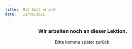 ```yaml
---
title:  Mit Gott erlebt
date:   11/06/2021
---
```


### <center>Wir arbeiten noch an dieser Lektion.</center>
<center>Bitte komme später zurück.</center>